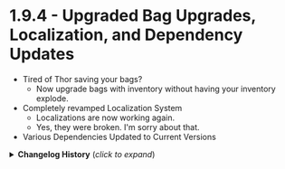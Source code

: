 # 1.9.4 - Upgraded Bag Upgrades, Localization, and Dependency Updates
* Tired of Thor saving your bags? 
  * Now upgrade bags with inventory without having your inventory explode.
* Completely revamped Localization System
  * Localizations are now working again.
  * Yes, they were broken. I'm sorry about that.
* Various Dependencies Updated to Current Versions

<details>
<summary><b>Changelog History</b> (<i>click to expand</i>)</summary>
# 1.9.3 - Fixing Dedicated Server Config Syncing
* A regression issue was introduced when switching to Jotunn preventing servers from dictating configs to clients.
  * This has been resolved.
* Appropriately added the BepInDependency Flags for graceful mod exit if missing dependencies.

# 1.9.2 - Removed ServerSync - Updated to Jotunn
* 1.9.2 - Forgot to actually change Project References (good news it still worked!)
* 1.9.1 - Removed ServerSync and Updated to Jotunn for Config Management
* 1.9.0 - Updated for Valheim 0.221.4


# 1.7.10 - Updates for 0.219.16
* Resolved a Shader Compatibility issue with Blacks7ar's FeatherCollector
* Added a configuration setting to enable/disable the Shader Replacer (requires game restart)


# 1.7.9 - Additional Updates and Bug Fixes
* Updated Changes based on feedback from Pull Requests
* Fixed Bug that removed default effects from Backpacks
* Changed and updated default settings for Frost and Cold Resistances on Backpacks
  * You may need to reset your Cold Resist configs for Cold Resist to show back up on Lox Hide Backpack


# 1.7.8 - Forgot to increment the in-game version to 1.7.7
* In-game version now shows 1.7.8

# 1.7.7 - Updating for Ashland and Bog Witch Updates
* Updates to Valheim 0.219.14
* Updated ItemManager and Piece Manager

# 1.7.6 - Updating for 0.217.38 Valheim
* Fixed error on load.

# 1.7.5 - More Compatibility Support
* Added in Protection Override so that backpacks can be placed on an Item Stand, similar to Armor Stands.
* Added initial ContentsWithin support to prevent backpacks from being previewed. 

# 1.7.4 - One more Drop Bug
* Fixed: Drops were being enabled on world start.

# 1.7.3 - Fixed Configuration Issue
* Fixed the ItemManager issue and now running on new version.
* Drops tested and working as expected.

# 1.7.2 - Fixing Drop Issues
* Reverting to a previous version of ItemManager until I can understand why drops are not working fully.
  * If you having continued issues with drops after updating to this update, you might have reset your Adventure Backpacks configuration file.

# 1.7.1 - Release of the Adventure Backpacks API - Effect and Backpack Creation
* API (v1.1) now supports bringing in custom effects and backpacks
  * [Documentation](https://github.com/Vapok/AdventureBackpacks/blob/main/Docs/AdventureBackpacksAPI.md)
  * [Download ABAPI.DLL from GitHub](https://github.com/Vapok/AdventureBackpacks/releases)
* Cheb's Necromany Backpack Integration converted to API
* Updated to 0.218.28 Valheim

# 1.7.0 - Release of the Adventure Backpacks API
* Initial Release of the ABAPI.
  * [Documentation](https://github.com/Vapok/AdventureBackpacks/blob/main/Docs/AdventureBackpacksAPI.md)
  * [Download ABAPI.DLL from GitHub](https://github.com/Vapok/AdventureBackpacks/releases)
* Valheim Update 0.217.27
* Upgraded to .net 4.7.2

# 1.6.29 - Multiplayer Issue
* Fixing ServerSync

# 1.6.28 - 0.217.24 Update
* Updates for Valheim 0.217.24

# 1.6.27 - Bug Fix
* Fixed: In a rare case, when a bag is upgraded, and then you die before unequipping your bag, it can potentially lose the contents of the backpack.
  * This is fixed in this version.

# 1.6.26 - Hotfix to address Critical Crashing Bug
* Turns out adding a container on Players, make them interactable which crashes the player object.
  * Disabled the interaction function on containers when the container is Player(Clone)

# 1.6.25 - Container Checking for Mod Compatibility
* Made changes will allow the Container to be recognized as "player built"
  * This is needed to prevent other mods from having to make specific updates for this mod.
  * AzuCraftyBoxes is now fully supported with Adventure Backpacks when using the Equipped Backpack
  * Craft From Containers needs 1 update in order to work (They need to not check for Piece component)
* Fixes a Compatibility issue with Valheim+ Where Transpilers were fighting for attention.

# 1.6.24 - Updates and Compatibilities
* Fixing a Player Load error on Startup when wearing a backpack.

# 1.6.23 - Updates and Compatibilities
* Fixed the Inventory Input Control that was broken.
* Added in logging and warning messages when Transpilers don't patch.
* Added in Container compatibility for mods (like AzuCraftyBoxes) that would access containers. (GitHub Issue #110)
  * This places a Container component on the Player(Clone) that will always contain the inventory of the EQUIPPED backpack
  * This would allow Craft from Containers (assuming no code changes needed on other mods) to access that inventory.
* Added Configuration to Show/Hide the Backpack Status Effect (GitHub Issue #104)
* Added Configuration to give Backpack Status Effect a Custom Name (GitHub Issue #104)

# 1.6.22 - Hildir's Bug Fixing
* Fixes Item Requirement Count Method - Missed 1 method.

# 1.6.21 - Hildir's Bug Fixing
* Fixes Item Requirement Count Method
* Updated Russian Translations

# 1.6.20 - Valheim 0.217.14 Update
* Implements updates needed for Valheim Update Hildir's Request

# 1.6.19 - Valheim 0.216.9 Update
* Implements updates needed for Valheim Update 0.216.9
* Adds in Polish Translations (big thanks to Gryfu and rysson for the collaboration and pull requests)

# 1.6.18 - Cheb's Necromancy Hotfix
* Fixes Cheb's Necromancy Asset Issue
* Put in strong error handling for when this will happen again in the future.

# 1.6.17 - MaxAxe Compatibility Hotfix
* Changes to crafting were assuming unstackable items.
  * Fixed to allow stackable items (that can be equipped) to be removed correctly.

# 1.6.16 - Various Updates
* Crafting bags will no longer allow you to consume equipped cape's.
  * To craft a bag with a cape, and the only one in inventory is equipped, it must be unequipped in order for it to be used.
* Scaled down size and repositioned the Explorer's Wisppack.
* Updated Adventure Backpacks Unity version to 2020.3.45
* Updates codebase to 0.214.300 Valheim References
* Adding CHANGELOG.md to Thunderstore package

# 1.6.15.0 - Controller Support!!!, also some bug fixes.
* Fully Implemented Controller/Gamepad Support.
  * Set bindings in configuration for opening up the backpack and other settings.
* Rebuilt the mechanism for calculating backpack weight. Now uses transpiler.
* Addition Sign and Tame Rename Interaction Fixes
* Open Backpack With Hover now fully works on extended inventory and quick slot grids.
* Open with Inventory now work with Open/Close Backpack with Hover.

# 1.6.14.0 - Fixing Equippable Items, Adding Hover Over Interaction option, Fixing Signs.
* New Feature: Open Inventory with Hover Interaction
  * When enabled, this will override the Open with Inventory and Close Inventory Options.
  * When enabled, hovering over an equipped backpack item in the player inventory and pressing the Backpack Open Hot Key will open equipped backpack.
* Discovered a bug (or unintended interaction) that prevented the ability to equip armor if a backpack is configured to open with inventory (and close with inventory) when using "Right Click Quick Transfer" functionality
  * This has been fixed. Right Click Quick Transfer will now detect if there is armor in the spot it would be equipped at.
    * If no item is equipped in it's intended slot, it will equip the item instead of transferring it.
    * if item slot is already filled, it will quick transfer the equipable item.
    * This does mean, if your intent is to swap out armor, you'll have to unequip the current item equipped manually.
      * This is not an issue if Right Click Quick Transfer is disabled.
* When typing in Signs, inventory was opening with a hotkey.
  * Fixed to prevent inventory from opening while typing in signs.

# 1.6.13.0 - Refactor of Backpack Interaction Controls
* Enhanced and improved the mechanics behind how backpacks open.
* Fixed the backpack not closing when open.
* All Configuration settings for backpack controls have been validated.
  * **Please double check your settings if interactions have changed for you**
* Community has verified controller support from previous version.
* Fixed an issue with bags falling through the floor when dropped with Outward Mode

# 1.6.12.0 - Redefining Keymappings and Open with Inventory Option
* Adjusted Config Keymappings to allow for Gamepad, Mouse, or Keyboard to be set.
  * Untested Controller Support - I'm hoping this works, but it might not. Please provide feedback.
* Added an additional configuration option to Open Backpack Inventory when Player Inventory is Opened.
  * This defaults to Disabled. Set to Enabled (true) to open the backpack at the same time as inventory.

# 1.6.11.0 - Clean Up and Upgrade of BepInEx
* Updates to BepInEx 5.4.21
* Various Clean Up

# 1.6.10.0 - Valheim 0.214.2 Update
* Updates to Valheim 0.214.2
* Adds in Ukranian Translation (Thanks to @Stadde1n for stopping by the Discord!)

# 1.6.9.0 - Bugfixes and Chinese Translation
* Onward Mode/Quick Drop Bug
  * Fixed an issue with quick drop mod when bag inventory is full, while using Extended Inventory mods
* Added Chinese Simplified Translations
  * Thanks to DuDaowl for dropping me a line on Discord!

# 1.6.8.0 - Adjusting Container.TakeAll and Adding Chinese Traditional Translation
* When running some Extended Inventory Mod's, interacting with the Tombstone causes odd behavior.
  * Fixed: Items dupe and "teleport" to other players.
* Adding Chinese Traditional Translation
  * Thanks to 全家就是你家 for dropping by the Discord to submit it!

# 1.6.7.0 - Hotfix - Holy Status Effects Batman!
* Bug was identified that all status effects applied to Player were being replicated to all creatures spawned in.
  * While this is quite magical for the Wisplight effect, in giving every creature in the Mistlands Demister, (which in and of itself is pretty spectacular to see), this is indeed a bug that needs to be patched quickly.

# 1.6.6.0 - Hotfix - Sneaky Bug Is Sneaky
* The Troll Armor status effect was being applied even without wearing the full set when a backpack was equipped with that effect.
  * This ensures that the full troll armor set is worn.

# 1.6.5.0 - Cheb's Necromancy Compatibility and Overhauled Status Effects Management
* Adds compatibility for Cheb's Necromancy
  * Introduces a new Necromancy Backpack: Spectral Shroud of Holding
    * Applies the Necromancy Armor Status Effect
    * Applies Necromancy Skill Modifiers
    * Adds New Necromancy Option to Backpack Biome selection.
      * This is used to apply the Necromancy Armor effect to just the Necromancy Backpack
* Completely Reworked Status Effects Management
  * Implements a new UpdateEquipmentStatusEffects Transpiler and removes several patch points.
* Multiple biomes can now be selected on backpacks, and applied effects will stack.
  * If Backpack has more than 1 biome configured, and the biomes utilize the same effect, the backpack must meet all requirements for the effect to trigger.
* Adds Translation for Japanese and Portuguese Brazilian
  * Big thanks to Xutz and RedeyeBear for dropping by the Discord to contribute these!
* Bugfixes: 
  * Drops Enabled/Disable now completely work and will definitely disable drops.
    * Apologies that this took so long for me to track down.
  * When Backpack with items is placed on an Armor Stand, Thor accidentally duplicates items.
    * Fixes GitHub #67



# 1.6.4.0 - Bug Fixes + Jewelcrafting Compatibility + Spanish Language Translation
* Adds Spanish Language Translation File
  * Thanks to Esdac (on Discord) and lopezp9492 (GitHub) for contributions.
* Fixes Take All Deletion of Backpacks when Targeted Container is Full
* Fixes Gravestone Take All Duplications (same issue as above, but with Thor watching)
* Jewelcrafting consistently removes Status Effects repeatedly (whether it needs to or not), causing Backpack Wisplight to not function. 
  * I have added in support to both prevent the removal, and optimize status effect identification. 
* Configuration File is generated with split section names accidentally.  Now section names in the config file itself should all be in English, and Configuration Manager should show localized Section Names.
  * May or may not have an overall effect on random drops occuring.
  * I have tested Config setting Drops Enabled/Disabled extensively and it is absolutely disabling drops if not enabled.

# 1.6.3.0 - Key/Door Detection - Performance Tuning
* Keys stored in **Equipped Backpack** are detected for purposes of entering through doors. (e.g. Swamp Key opens Crypts).
  * Keys stored in backpacks NOT equipped, will be hidden from detection.
* Improved Backpack Protection Guards and Mod Compatibility
  * Ensuring that mods are handling your backpacks appropriately to prevent item loss and/or item dupping.
* Includes updated translations for Czech and Korean, as well as adds support for Swedish translation
* Changed Default Size of Level 1 Explorer's Wisppack from 4x4 (16 Slot Inventory) to a 8x2 (16 Slot Inventory)
* Quick Dropping (Outward Mode) now drops behind the Player running.
* Enhanced and Expanded Readme File

# 1.6.2.0 - Bug Fixes and Mod Compatibility
* The last update introduced a Language Translation issue where it stopped loading Translation files. 
  * This has been resolved. Apologies to my non-english friends!
* Adding in Language Translation Support for Czech
* Additional Mod Compatibility changes.
  * Quick Stack Store would cause Thor to empty backpacks when using the Take All / Store All commands.
    * This has been fixed.
    * This resolves an item dupping issue that is being experienced with Multi-User-Chests (not validated yet)
* This update also attempts to fix the Grid Not Displaying on Level 1 Wisppacks when opened on initial load of Valheim.

# 1.6.1.0 - Module Compatibility on Right Click Quick Transfer
* Reworked Logic to make Right Click Quick Transfer friendly to other inventory mods.
    * Adds Compatibility to **[Auto Split Stack](https://www.nexusmods.com/valheim/mods/76?tab=files&file_id=7184)**, as well as **[Quick Stack Sort](https://www.nexusmods.com/valheim/mods/2094?tab=description)**
    * May add additional compatibility to other mods not tested.

# 1.6.0.0
* Updating for Valheim Version 0.213.4
* Right Click Fast Item Transfer Fixes
  * Stacking Items when bags are full are fixed.
  * Added vanilla effects on item transfer for crisper feel.

# 1.5.9.0
* New Feature Added: Right Click Quick Transfer
    * This feature, when enabled (disabled by default), allows you to transfer contents between player inventory and containers by right clicking.
* _**blumaye.quicktransfer**_ Module Compatibility Issue Discovered which could cause loss of backpacks and items in backpacks.
    * Right Click Quick Transfer Feature meant to replace this mod.
    * Recommended to remove _**blumaye.quicktransfer**_ mod
* Added Inception checker on Inventory.AddItem()
* Added Backpack Removal Guard on Inventory.RemoveItem()
    * Backpack trashed or removed while containing items can still be deleted, but contained items will be saved by Thor.

# 1.5.8.0
* Added Frost Resistance as a Configurable Effect.
* Added Troll Armor Set as a Configurable Effect.
* Completely reworked the Effects System, introducing Factory pattern.
* Reworked Backpack Inception. The gods have looked down upon you unfavorably.

# 1.5.7.0
* We have finally identified the issue with the drop rates.  The issue stemmed from Non-English OS based players (where decimals are represented as 0,00, not 0.00) were experiencing an issue with a Culture variation issue.
    * I couldn't detect it because I only run in English mode, and so it worked for me Apologies to my non-English friends out there.
    * **_NOTE: PLEASE DELETE YOUR CONFIGURATION ON BOTH SERVER AND CLIENT WHEN UPDATING TO 1.5.7_**
* Revamped the Configuration Section to use non-localized section names in the configuration file, while still showing localized labels in the Configuration Manager UI.
* Turned off materials shader replacer, which was causing a flicker.

# 1.5.6.0
* Adding in Korean Translation thanks to hanawa07!
* When using the Configuration Manager, there was a weird interaction dealing with the Drop Chance that was making it impossible to edit the drop chance.
  * I have changed the way the drop chance is configured in Configuration Manager, and the value needs to be a fraction of a number.
  * As an example: 1 = 100%.  0.02 = 2%.

# 1.5.5.0
* Adding in German Translation thanks to Tyrone.
* Adding in Cold Resistance as a configurable Status Effect.  
* Big Shoutout to Agrivar/carpenteer for his assistance in testing reported bugs! Appreciate it!
  * Added in additional configuration options for Effects that allow effects to be more configurable to multiple bags.
  * Added in Module Compatibility to Smoothbrain's Blacksmithing (allowing quality level 5 for effects)
  * Added in Module Compatibility to Golden's TorchesAndCapes Environment changes.  Effects now work along side this mod being enabled.
* Added Drops and Drop Configurations to that Bags can be added to loot tables.
* Fixed a few minor bugs

# 1.5.4.0
* French words have characters that are not allowed in BepInEx configs that was causing major start issues. 
  * I have fixed this by sanitizing words before making configs.
* Cleaned up the way I was patching Status Effects. More Robust and won't conflict with other mods.

# 1.5.3.0
* Found another instance of Feather Fall not working. Fixed.
* Found a bug in the Epic Loot Augmenter when changing enchants.  Fixed.

# 1.5.2.0
* Fixing the Wisplight and Feathfall breaking because of previous fix. These now function as expected.
* Adding in French Translation Files (Thanks Renard!!)

# 1.5.1.0
 * Fixed an annoying bug on the Level 4 Explorer's Wisppack where the Demister would activate on every equipment change. Annoying!
 * Adjusted some shaders.
 * Adding fresh Russian Translation File thanks to BIATLONIST!  
   * (Have you translated this into your language?  Let me know, and I'll add it the releases!)

# 1.5.0.0
 * Initial Release of Adventuring Backpacks introducing 6 New Backpack Prefabs (4 New Models and Designs)
   * The original two prefabs, have been identified as legacy items, that can no longer be built.  They will live on in your inventory as "Old".  Functionally, they'll exist as they have been.  But they aren't craftable, nor are they upgradeable.  (though they are configurable).
   * The 6 new Prefabs, introduce the 6 new bags that are intended to be used as progression bags.
   * The mod author would prefer that folks adventure in the world of Valheim and stumble across what it takes to craft the assortment of bags, however, those with less adventuring desires, may look at the configuration, where I do expose all of the recipes and what you have to touch in order to gain the recipes.  Yes, this also means that all of the bags are configurable for those that pack to the beat of a different drum.
   * The 6 new backpacks are:
     * **Satchel** - _A small backpack capable of holding things._
     * **Rugged Backpack**  - _A rugged backpack, complete with buckles and fine leather straps._
     * **Bloodbag Wetpack** - _A durable backpack sealed using waterproof blood bags._
     * **Arctic Sherpa Pack** - _An arctic backpack, fit for long treks through the mountains._
     * **Lox Hide Knappsack** - _An adventuring backpack made from extremely durable lox hide._
     * **Explorers Wisppack** - _A finely crafted, mystical backpack. Complete with it's own Box of Holding. No one is quite sure how it works._
   * Greatly Expanded and 100% completely configurable settings.
   
# 1.0.4.0
 * Fixed a rare error on Piece Manager where on local play, if there is no adminlist file, it would error in the console.
 * Fixed, In the event that there are multiple language files found for the same language, LocalizationManager would fail thus failing to load the mod.
# 1.0.3.0 
 * Fixed Locking Server Config with Config Sync.  Set 'Lock Config' to True in Server config (set while server is off)
 * Various Code Refactors and reorganization of methods.
 * Added Config to allow inventory and bag to be closed with the same hotkey.
# 1.0.2.0
 * Localization Updates was very chatty.  Muted.
 * Arctic Backpack sizing was set to rugged on the X axis.  Opps.
 * Also, BepInEx version was set wrong. Reset.
# 1.0.1.0
 * Adds in Weightless Compatibility with Epic Loot to ensure maximum epicness.  (also you're cheating... lol)
 * Resolves a Bag Duplication that was occuring when trying to insert a backpack into a backpack. (The gods are watching you.)
# 1.0.0.0
 * Initial Release of Adventure Backpacks
   * This is a full refactor and completely re-writen version of JotunnBackpacks.
   * Adventure Backpacks will seamlessly convert Jotunn Backpacks into new Adventure Backpacks.
   * As such, Jotunn Backpacks is incompatible with Adventure Backpacks
     * Utilizing the same Prefab Name, to get technical.

</details>